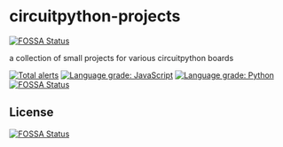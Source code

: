 # circuitpython-projects
[![FOSSA Status](https://app.fossa.com/api/projects/git%2Bgithub.com%2Fdieseltravis%2Fcircuitpython-projects.svg?type=shield)](https://app.fossa.com/projects/git%2Bgithub.com%2Fdieseltravis%2Fcircuitpython-projects?ref=badge_shield)

a collection of small projects for various circuitpython boards

[![Total alerts](https://img.shields.io/lgtm/alerts/g/dieseltravis/circuitpython-projects.svg?logo=lgtm&logoWidth=18)](https://lgtm.com/projects/g/dieseltravis/circuitpython-projects/alerts/)
[![Language grade: JavaScript](https://img.shields.io/lgtm/grade/javascript/g/dieseltravis/circuitpython-projects.svg?logo=lgtm&logoWidth=18)](https://lgtm.com/projects/g/dieseltravis/circuitpython-projects/context:javascript)
[![Language grade: Python](https://img.shields.io/lgtm/grade/python/g/dieseltravis/circuitpython-projects.svg?logo=lgtm&logoWidth=18)](https://lgtm.com/projects/g/dieseltravis/circuitpython-projects/context:python)
[![FOSSA Status](https://app.fossa.com/api/projects/git%2Bgithub.com%2Fdieseltravis%2Fcircuitpython-projects.svg?type=shield)](https://app.fossa.com/projects/git%2Bgithub.com%2Fdieseltravis%2Fcircuitpython-projects?ref=badge_shield)

## License
[![FOSSA Status](https://app.fossa.com/api/projects/git%2Bgithub.com%2Fdieseltravis%2Fcircuitpython-projects.svg?type=large)](https://app.fossa.com/projects/git%2Bgithub.com%2Fdieseltravis%2Fcircuitpython-projects?ref=badge_large)
